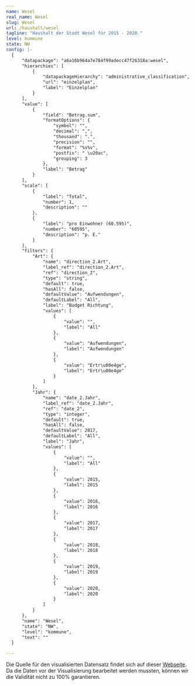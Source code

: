 ```yaml
---
name: Wesel 
real_name: Wesel
slug: Wesel 
url: /haushalt/wesel
tagline: "Haushalt der Stadt Wesel für 2015 - 2020."
level: kommune
state: NW
config: |-
  {
      "datapackage": "a6a16b964a7e784f99adecc47f26318a:wesel",
      "hierarchies": [
          {
              "datapackageHierarchy": "administrative_classification",
              "url": "einzelplan",
              "label": "Einzelplan"
          }
      ],
      "value": [
          {
              "field": "Betrag.sum",
              "formatOptions": {
                  "symbol": "",
                  "decimal": ",",
                  "thousand": ".",
                  "precision": "",
                  "format": "%s%v",
                  "postfix": " \u20ac",
                  "grouping": 3
              },
              "label": "Betrag"
          }
      ],
      "scale": [
          {
              "label": "Total",
              "number": 1,
              "description": ""
          },
          {
              "label": "pro Einwohner (60.595)",
              "number": "60595",
              "description": "p. E."
          }
      ],
      "filters": {
          "Art": {
              "name": "direction_2.Art",
              "label_ref": "direction_2.Art",
              "ref": "direction_2",
              "type": "string",
              "default": true,
              "hasAll": false,
              "defaultValue": "Aufwendungen",
              "defaultLabel": "All",
              "label": "Budget Richtung",
              "values": [
                  {
                      "value": "",
                      "label": "All"
                  },
                  {
                      "value": "Aufwendungen",
                      "label": "Aufwendungen"
                  },
                  {
                      "value": "Ertr\u00e4ge",
                      "label": "Ertr\u00e4ge"
                  }
              ]
          },
          "Jahr": {
              "name": "date_2.Jahr",
              "label_ref": "date_2.Jahr",
              "ref": "date_2",
              "type": "integer",
              "default": true,
              "hasAll": false,
              "defaultValue": 2017,
              "defaultLabel": "All",
              "label": "Jahr",
              "values": [
                  {
                      "value": "",
                      "label": "All"
                  },
                  {
                      "value": 2015,
                      "label": 2015
                  },
                  {
                      "value": 2016,
                      "label": 2016
                  },
                  {
                      "value": 2017,
                      "label": 2017
                  },
                  {
                      "value": 2018,
                      "label": 2018
                  },
                  {
                      "value": 2019,
                      "label": 2019
                  },
                  {
                      "value": 2020,
                      "label": 2020
                  }
              ]
          }
      },
      "name": "Wesel",
      "state": "NW",
      "level": "kommune",
      "text": ""
  }

---
```

Die Quelle für den visualisierten Datensatz findet sich auf dieser [Webseite](https://www.offenesdatenportal.de/dataset/haushaltsplan-entwurf-2017-stadt-wesel). Da die Daten vor der Visualisierung bearbeitet werden mussten, können wir die Validität nicht zu 100% garantieren.

